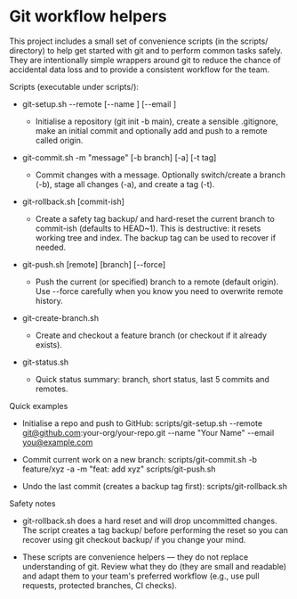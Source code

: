 # Git workflow helpers

This project includes a small set of convenience scripts (in the scripts/ directory)
to help get started with git and to perform common tasks safely. They are intentionally
simple wrappers around git to reduce the chance of accidental data loss and to
provide a consistent workflow for the team.

Scripts (executable under scripts/):

- git-setup.sh --remote <url> [--name <name>] [--email <email>]
  - Initialise a repository (git init -b main), create a sensible .gitignore,
    make an initial commit and optionally add and push to a remote called origin.

- git-commit.sh -m "message" [-b branch] [-a] [-t tag]
  - Commit changes with a message. Optionally switch/create a branch (-b),
    stage all changes (-a), and create a tag (-t).

- git-rollback.sh [commit-ish]
  - Create a safety tag backup/<timestamp> and hard-reset the current branch
    to commit-ish (defaults to HEAD~1). This is destructive: it resets working
    tree and index. The backup tag can be used to recover if needed.

- git-push.sh [remote] [branch] [--force]
  - Push the current (or specified) branch to a remote (default origin). Use
    --force carefully when you know you need to overwrite remote history.

- git-create-branch.sh <branch>
  - Create and checkout a feature branch (or checkout if it already exists).

- git-status.sh
  - Quick status summary: branch, short status, last 5 commits and remotes.

Quick examples

- Initialise a repo and push to GitHub:
  scripts/git-setup.sh --remote git@github.com:your-org/your-repo.git --name "Your Name" --email you@example.com

- Commit current work on a new branch:
  scripts/git-commit.sh -b feature/xyz -a -m "feat: add xyz"
  scripts/git-push.sh

- Undo the last commit (creates a backup tag first):
  scripts/git-rollback.sh

Safety notes

- git-rollback.sh does a hard reset and will drop uncommitted changes. The script
  creates a tag backup/<timestamp> before performing the reset so you can recover
  using git checkout backup/<timestamp> if you change your mind.

- These scripts are convenience helpers — they do not replace understanding of git.
  Review what they do (they are small and readable) and adapt them to your team's
  preferred workflow (e.g., use pull requests, protected branches, CI checks).
